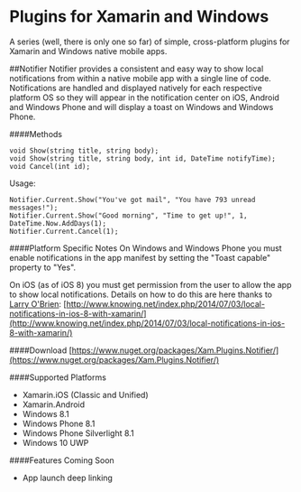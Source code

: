 Plugins for Xamarin and Windows
===============

A series (well, there is only one so far) of simple, cross-platform plugins for Xamarin and Windows native mobile apps. 

##Notifier
Notifier provides a consistent and easy way to show local notifications from within a native mobile app with a single line of code. Notifications are handled and displayed natively for each respective platform OS so they will appear in the notification center on iOS, Android and Windows Phone and will display a toast on Windows and Windows Phone.

####Methods

    void Show(string title, string body);
    void Show(string title, string body, int id, DateTime notifyTime);
    void Cancel(int id);

Usage:

    Notifier.Current.Show("You've got mail", "You have 793 unread messages!");
    Notifier.Current.Show("Good morning", "Time to get up!", 1, DateTime.Now.AddDays(1);
    Notifier.Current.Cancel(1);

####Platform Specific Notes
On Windows and Windows Phone you must enable notifications in the app manifest by setting the "Toast capable" property to "Yes".

On iOS (as of iOS 8) you must get permission from the user to allow the app to show local notifications.  Details on how to do this are here thanks to [Larry O'Brien](https://twitter.com/lobrien): [http://www.knowing.net/index.php/2014/07/03/local-notifications-in-ios-8-with-xamarin/](http://www.knowing.net/index.php/2014/07/03/local-notifications-in-ios-8-with-xamarin/)

####Download
[https://www.nuget.org/packages/Xam.Plugins.Notifier/](https://www.nuget.org/packages/Xam.Plugins.Notifier/)

####Supported Platforms
* Xamarin.iOS (Classic and Unified)
* Xamarin.Android
* Windows 8.1
* Windows Phone 8.1
* Windows Phone Silverlight 8.1
* Windows 10 UWP

####Features Coming Soon
* App launch deep linking

